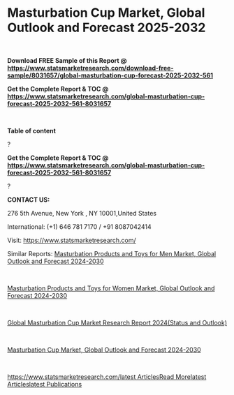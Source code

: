 <h1>Masturbation Cup Market, Global Outlook and Forecast 2025-2032</h1><br/><p><strong>Download FREE Sample of this Report @ <a href="https://www.statsmarketresearch.com/download-free-sample/8031657/global-masturbation-cup-forecast-2025-2032-561">https://www.statsmarketresearch.com/download-free-sample/8031657/global-masturbation-cup-forecast-2025-2032-561</a></strong></p>
 
 
 
 <div><b>Get the Complete Report & TOC @ <a href="https://www.statsmarketresearch.com/global-masturbation-cup-forecast-2025-2032-561-8031657">https://www.statsmarketresearch.com/global-masturbation-cup-forecast-2025-2032-561-8031657</a></b></div>
 
 
 
 <p><br />
 
 <b>Table of content</b></p>
 
 
 
 <p>? </p>
 
 
 
 <div><b>Get the Complete Report & TOC @ <a href="https://www.statsmarketresearch.com/global-masturbation-cup-forecast-2025-2032-561-8031657">https://www.statsmarketresearch.com/global-masturbation-cup-forecast-2025-2032-561-8031657</a></b></div>
 
 
 
 <p>? </p>
 
 
 
 <p><b>CONTACT US:</b><br />
 
 276 5th Avenue, New York , NY 10001,United States<br />
 
 International: (+1) 646 781 7170 / +91 8087042414<br />
 
 Visit: <a href="https://www.statsmarketresearch.com/">https://www.statsmarketresearch.com/</a><br />
 
 Similar Reports: <a href="https://www.statsmarketresearch.com/global-masturbation-cup-forecast-2025-2032-561-8031657">Masturbation Products and Toys for Men Market, Global Outlook and Forecast 2024-2030</a><br />
 
 <br />
 
 <a href="https://www.statsmarketresearch.com/global-masturbation-cup-forecast-2025-2032-561-8031657">Masturbation Products and Toys for Women Market, Global Outlook and Forecast 2024-2030</a><br />
 
 <br />
 
 <a href="https://www.statsmarketresearch.com/global-masturbation-cup-forecast-2025-2032-561-8031657">Global Masturbation Cup Market Research Report 2024(Status and Outlook)</a><br />
 
 <br />
 
 <a href="https://www.statsmarketresearch.com/global-masturbation-cup-forecast-2025-2032-561-8031657">Masturbation Cup Market, Global Outlook and Forecast 2024-2030</a><br />
 
 <br />
 
 <a href="https://gyeongbokgung.com">https://www.statsmarketresearch.com/</a><a href="https://hallyeomaritime.com">latest Articles</a><a href="https://jingwansa.com">Read More</a><a href="https://nguoiviet.jp/">latest Articles</a><a href="https://www.intelmarketresearch.com/">latest Publications</a></p>